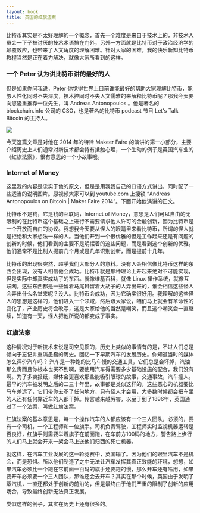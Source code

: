 ```yaml
---
layout: book
title: 英国的红旗法案
---
```


比特币其实是不太好理解的一个概念，首先一个难度是来自于技术上的，非技术人员会一下子被讨厌的技术术语挡在门外，另外一方面就是比特币对于政治经济学的颠覆效应，也带来了人文角度的理解困难。针对大家的困难，我的快乐新知比特币教程当然是正在着力解决，就像大家所看到的这样。

### 一个 Peter 认为讲比特币讲的最好的人

但是如果你问我说，Peter
你觉得世界上目前谁能最好的帮助大家理解比特币，能够人性化同时不失深度，技术控同时不失人文儒雅的来解释比特币呢？那我今天要向您隆重推荐一位先生，叫
Andreas Antonopoulos 。他是著名的 blockchain.info 公司的 CSO，也是著名的比特币 podcast 节目 Let's Talk Bitcoin 的主持人。

![](http://media.happycasts.net/pic/peterpic/andreas_youtube.png)


今天这篇文章是对他在 2014 年的特律 Makeer Faire
的演讲的第一小部分，主要介绍历史上人们通常对新技术都会持有抵触心理，一个生动的例子是英国汽车业的《红旗法案》，很有意思的一个小故事哦。

### Internet of Money

这里我的内容是忠实于他的原文，但是是用我我自己的口语方式讲出，同时配了一些适当的说明图片。原视频大家可以到
youtube.com 上搜锁 “Andreas Antonopoulos on Bitcoin | Maker Faire
2014”。下面开始他演讲的正文。

比特币不是钱，它是钱的互联网，Internet of Money，意思是人们可以自由的无限制的在比特币这个基础之上进行不需要请求他人许可的金融创新，因为比特币是一个开放而自由的协议。我想我今天要从怪人的眼睛里来看比特币，所谓的怪人就是拒绝和大家想法一样的人。当他们开到一个很优雅的但是工作起来还是有问题的创新的时候，他们看到的主要不是明摆着的这些问题，而是看到这个创新的优雅。他们通常不是比别人提前几个月或是几年识别创新，而是提前十几年。


比特币的出现很突然，超乎我们大部分人的意料。没有人会相信像比特币这样的东西会出现，没有人相信他会成功。比特币就是那种理论上开起来绝对不可能实现，但是实际中却真实成功了的东西。就像维基百科，就像 Linux 操作系统，就像互联网。这些东西都是一些留着马尾辫留着大胡子的人弄出来的，谁会相信这些怪人会弄出什么名堂来呢？没人。比特币会成功，因为它确实很好用。我理解的这些怪人的思想是这样的，他们进入一个领域，然后跟大家说，咱们马上就会有革命性的变化了，产业历史将会改写，这是大家给他的当然是嘲笑，而且这个嘲笑会一直继续，知道有一天，怪人把他所说的都变成了事实。


### 红旗法案

这种情况对于新技术来说是司空见惯的，历史上类似的事情有的是，不过人们总是倾向于忘记并重演愚蠢的历史。回忆一下早期汽车的发展历史。你知道当时的媒体怎么评价汽车吗？ 汽车是一种跑的比马车慢的交通工具，它们总是会坏掉，汽油那么贵而且你根本也买不到啊，要使用汽车得需要多少基础设施的配合，我们没有啊。为了多卖报纸，媒体会更喜欢那些能吸引眼球的故事，交通事故，汽车撞人。最早的汽车被发明之后的二三十年里，故事都是类似这样的，这些恶心的机器要比马车差远了，它们带你去不了任何地方，只有怪人才会用，大多数时候都会把车里的人还有任何靠近车的人都干掉。传言越来越厉害，以至于到了1896年，英国通过了一个法案，叫做红旗法案。

红旗法案的基本意思是，每一个操作汽车的人都应该有一个三人团队，必须的，要有一个司机，一个工程师和一位旗手。司机负责驾驶，工程师实时监视机器运转是否良好，红旗手则需要举着旗子在前面跑，在车前方100码的地方，警告路上步行的人们马上就会开来一架会马上送他们归西的死亡机器。


就这样，在汽车工业发展的这一轮竞赛中，英国输了。因为他们的眼里汽车不是机会，而是恐惧。所以他们制造了之中无法让汽车发挥其真正效能的环境，想想，如果汽车必须比一个跑在它前面一百码的旗手还要跑的慢，那么开车还有啥用，如果要开车必须要一个三人团队，那谁还会去开车？其实在那个时候，英国由于发明了蒸汽机，一直还都处于创新的前沿的，但是最终由于他们严重的限制了创新的应用场合，导致最终创新无法真正发展。

类似这样的例子，其实在历史上还有很多的。


<!--
Bitcoin is internet of money.

I think I want to talk about bitcoin from the perspective of the misfits, the freaks, people who refused to think the way everybody else think, the people who see a half working elegant technology, and don't look at the half-working, they look at the elegent side, they recognize innovation, and they recognize innovation not a few month or a few years before others, but sometimes a decade before others recognize the innovation. That's going to be the people who make first, and that's a great place to start talking bitcoin.

Bitcoin is unexpected, bitcoin is not money as we know it, bitcoin should not have happened, bitcoin really has not possibility of success. It can not possibly work. It's one of those thinks that will not work in theory, but it works in practice. Like wikipedia, like Linux, like the internet.

made by people with pony tails and neck beards, Weirdos that nobody trusts. And bitcoin succeed because it works because it's a technology , I want to talk about that spirit of the misfit, working into a industry, and saying you know what? we are going to change forever, and being laugh out of the room, and then keeping on and going on until in fact that they change everything.

And this happens to technology all the time, we just forget about this, we ignore it we rewrite the history. This video we just watched about  the early automobile. You know what the media said about the early automobile. They locked cars, cars were slower than horses, cars broke down all the time, cars need expensive gas you can not find anywhere, and they required enomerous infrastructure to work.


The media foucsed on car accidents, for more than two decades of the first cars, the story was that disgusting machines，they were far inferior to horses, they could not go anywhere, and only wiredos will use, and most of the time kill the occupants and anyone who came near it. This got so bad that in 1896, in the UK they passed a law called Red Flag Act.

The red flag act was a law that required that any operator of viechle had three crew members for staff, a driver an engineer, and a flag man, the driver will operate the viechle, the engineer would supervise it's operation, think rail roads, right? A a flag will carry a flag and ran a 100 yards ahead of the car to warn pedestrians the imm arrival of death machine and going to blow them down,


guess what happened to UK, they lost the auto mobile industry race, because they saw that technology instead of seeing the potential. They allowed fear to define their reaction, and so they create a environment, where a car could not do the things that a car can do. Cause if you made a car ran slower than run ahead of the car, you lose all the advantage of the car, if a car requires three person crew to operation, you lost the advantage of the car, so they took the car real world horse and they failed, and they lost the race.


And what you did not see in the video, at that time the first really practical car that, so they already won the race industrial revolution , and at that time England was a power house of the industry of innovation. and they would win  machine should be defined , and they killed the goods.

That's instructive cause that happened again and again in technology.

-->

